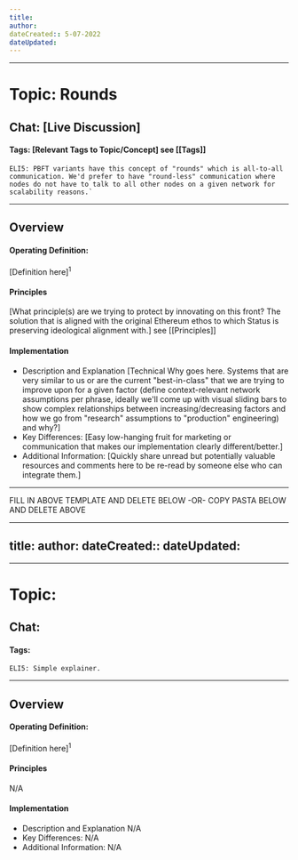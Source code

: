 ```yaml
---
title: 
author:
dateCreated:: 5-07-2022
dateUpdated:
---
```


---

# Topic: Rounds
## Chat: [Live Discussion]

#### Tags: [Relevant Tags to Topic/Concept] see [[Tags]]

```
ELI5: PBFT variants have this concept of "rounds" which is all-to-all communication. We'd prefer to have "round-less" communication where nodes do not have to talk to all other nodes on a given network for scalability reasons.`
```
---

## Overview

#### Operating Definition:
[Definition here]<sup>1</sup>

#### Principles
[What principle(s) are we trying to protect by innovating on this front? The solution that is aligned with the original Ethereum ethos to which Status is preserving ideological alignment with.] see [[Principles]]

#### Implementation
- Description and Explanation
	[Technical Why goes here. Systems that are very similar to us or are the current "best-in-class" that we are trying to improve upon for a given factor (define context-relevant network assumptions per phrase, ideally we'll come up with visual sliding bars to show complex relationships between increasing/decreasing factors and how we go from "research" assumptions to "production" engineering) and why?]  
- Key Differences:
	[Easy low-hanging fruit for marketing or communication that makes our implementation clearly different/better.]
- Additional Information:
	[Quickly share unread but potentially valuable resources and comments here to be re-read by someone else who can integrate them.]

---

FILL IN ABOVE TEMPLATE AND DELETE BELOW -OR- COPY PASTA BELOW AND DELETE ABOVE

---
title: 
author:
dateCreated:: 
dateUpdated:
---

---

# Topic:  
## Chat: 

#### Tags: 

```
ELI5: Simple explainer.
```
---

## Overview

#### Operating Definition:
[Definition here]<sup>1</sup>

#### Principles
N/A

#### Implementation
- Description and Explanation
	N/A
- Key Differences:
	N/A
- Additional Information:
	N/A
